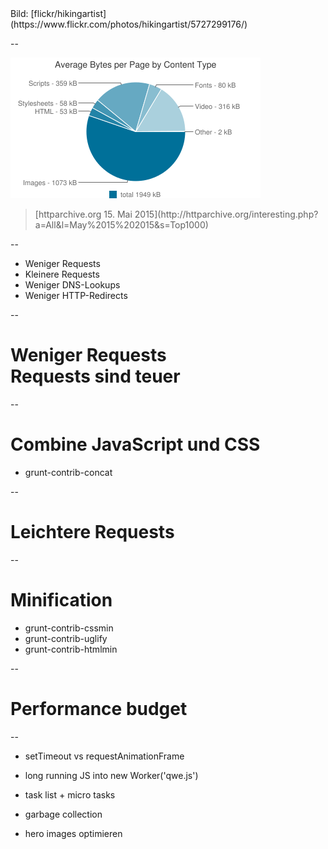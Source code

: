 <!-- .slide: data-background="assets/5727299176_59317dbeb5_o.jpg" -->
<div class="attribution">Bild: [flickr/hikingartist](https://www.flickr.com/photos/hikingartist/5727299176/)</div>

--

<img src="assets/httparchive.org-2015-05-15/avg-bytes-per-page-by-content-type.png">

> <footer>[httparchive.org 15. Mai 2015](http://httparchive.org/interesting.php?a=All&l=May%2015%202015&s=Top1000)</footer>

--

- Weniger Requests
- Kleinere Requests
- Weniger DNS-Lookups
- Weniger HTTP-Redirects

--

# Weniger Requests<br>Requests sind teuer

--

# Combine JavaScript und CSS

- grunt-contrib-concat

--

# Leichtere Requests

--

# Minification

- grunt-contrib-cssmin
- grunt-contrib-uglify
- grunt-contrib-htmlmin

--

# Performance budget


--




- setTimeout vs requestAnimationFrame

- long running JS into new Worker('qwe.js')

- task list + micro tasks

- garbage collection

- hero images optimieren
